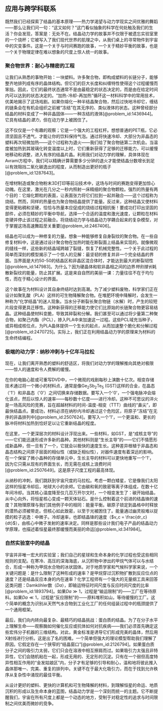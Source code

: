 ## 应用与跨学科联系

既然我们已经探索了结晶的基本原理——热力学渴望与动力学现实之间优雅的舞蹈——那么让我们问一句：“这又如何？”这门看似抽象的科学在何处触及我们的生活？你会发现，答案是：无处不在。结晶动力学的故事并不仅限于被遗忘实验室里的一个烧杯；它被写入了我们现代世界的肌理之中，从我们桌上的寻常物件到宇宙中的灾变事件。这是一个关于与时间赛跑的故事，一个关于精妙平衡的故事，也是一个关于物理定律在难以想象的尺度上惊人统一的故事。

### 聚合物世界：耐心与精密的工程

让我们从熟悉的事物开始：一块塑料。许多聚合物，即构成塑料的长链分子，能够整齐地排列成有序的晶体结构。但它们的巨大长度和纠缠特性使得这个过程缓慢而笨拙。因此，它们的最终状态通常不是由最稳定的状态决定的，而是由在给定时间内可以达到的状态决定的。“加热-冷却-再加热”循环这一材料科学中的常用技术，优美地揭示了这场戏剧。如果你熔化一种半结晶聚合物，然后过快地冷却它，缠结的链条会在有机会组织之前被“冻结”在其无序的、类似液体的状态。这种曾经部分结晶的材料变成了一种非晶固体——一种冻结的液体[@problem_id:1436944]。它具有结晶的*潜力*，但在动力学上被困住了。

这不仅仅是一个有趣的观察；它是一个强大的工程杠杆。想想普通的PET瓶，它必须坚固且不透气，才能让你的饮料保持气泡。通过将快速冷却、大部分为非晶态的塑料再次轻微加热——这个过程称为退火——我们给了聚合物链第二次机会。当温度被加热到其玻璃化转变温度以上时，它们重新获得了足够的迁移能力，可以缓慢地移动和调整，进入有序的结晶片晶。利用我们对动力学的理解，具体体现在Avrami方程中，我们可以精确计算需要多少分钟的退火才能使结晶分数增长到足以有效阻挡二氧化碳逸出的程度，从而制造出更好的瓶子[@problem_id:1287643]。

在增材制造或聚合物粉末3D打印等前沿技术中，这场与时间的赛跑变得更加惊心动魄。在这里，激光在几分之一秒内照射一床精细的聚合物颗粒。强烈的热量有两个目的：它熔化颗粒的表面，让表面张力将它们拉到一起并融合——这个过程称为烧结。然而，同样的热量也为聚合物结晶提供了能量。反过来，这种结晶又使材料变得更粘稠和坚硬，恰恰与热量本应促成的烧结过程相抗衡！要成功打印出坚固的部件，必须在精妙的平衡中导航，选择一个合适的温度和激光速度，让颗粒在材料变硬并停止该过程之前融合。将烧结动力学与结晶动力学耦合起来的复杂模型，对于掌握这场高速舞蹈至关重要[@problem_id:2467406]。

结晶也可以成为一种修复的力量。想象一种能够修复自身裂纹的聚合物。在一些自修复材料中，这是通过设计聚合物在加热时能在断裂面上结晶来实现的。就像微观的缝线一样，这些新的结晶域跨越了裂缝，恢复了机械完整性。一个关于此过程的简单而深刻的模型揭示了一个惊人的见解：最坚韧的修复并非一个完全结晶的界面。当界面是大约50-50的结晶区和非晶区混合体时，才能达到最大的断裂韧性[@problem_id:147983]。为什么？因为硬晶体和软非晶相之间的边界*特别擅长*耗散新裂纹的能量，防止其扩展。这是来自自然的美丽一课：力量往往不在于均匀性，而在于精心设计的界面。

这个故事在为材料设计其自身终结时达到高潮。为了减少塑料废物，科学家们正在设计如聚乳酸（PLA）这样的可生物降解聚合物。在堆肥环境中降解时，会发生一种称为“化学结晶”的迷人现象。当水分子断裂长聚合物链（水解）时，产生的较短片段变得更具迁移性。这种新获得的迁移能力使它们比原始的长链聚合物更容易结晶。这种结晶使材料变脆，导致其碎裂和分解。我们甚至可以通过将少量第二种聚合物，如聚己内酯（PCL），掺入PLA中来加速这一过程。这些PCL域充当种子，或异相成核位点，为PLA晶体提供一个生长的起点，从而加速整个脆化和分解过程[@problem_id:2470725]。实际上，我们正在利用结晶动力学的原理来为材料的生命终结编程。

### 极端的动力学：纳秒冲刺与十亿年马拉松

现在，让我们离开熟悉的塑料的舒适区，将我们对动力学的理解推向其绝对极限——惊人的速度和令人费解的缓慢。

在你的电脑心脏或可重写DVD中，一个微观的戏剧每秒上演数十亿次。相变存储技术通过将一个微小的材料点，通常是像Ge$_2$Sb$_2$Te$_5$ (GST)这样的合金，在晶态（'1'）和非晶态（'0'）之间切换来存储数据。要写入一个'0'，一个强电脉冲会熔化该点，然后以惊人的速率——每秒数十亿度——进行冷却。这种不可思议的淬火是一场高风险的竞赛，旨在超越材料的时间-温度-相变（TTT）曲线的“鼻尖”，即最快结晶点。要成功，材料必须在纳秒内冷却通过这个危险区，将原子“冻结”在无序的非晶排列中[@problem_id:2507624]。要写入一个'1'，一个更温和、更长的脉冲将材料加热到恰好足以让它重新结晶的程度。

在这里，一个更深层次的材料设计浮现出来。一些材料，如GST，是“成核主导”的——它们能迅速形成许多新的晶种。其他材料则是“生长主导”的——它们不情愿形成新晶种，但一旦有了一个，它就会以极快的速度生长。这种差异根植于非晶态和晶态结构之间原子层面的相似性（或缺乏相似性），对器件速度有着深远的影响。在一个保留了微小晶种的存储单元中，生长主导的材料可以更快地重写一个'1'，因为它只需从现有的界面生长，而无需在成核上浪费时间[@problem_id:2507649]。这是原子尺度工程的最高体现。

从纳秒的冲刺，我们跳跃到宇宙尺度的马拉松。考虑一颗白矮星，它是像我们太阳这样的恒星冷却后，地球大小的余烬。它由碳和氧的致密等离子体组成，在数十亿年间冷却。当其核心温度降至仅几百万开尔文时，一个相变发生了：碳开始结晶，从中心向外，将恒星核心变成一颗天体钻石。是什么控制着这个前进的结晶锋的速度？其物理原理与我们其他例子中的相同：能量平衡。碳原子锁定到晶格中时释放的潜热必须被带走。但核心如此致密，以至于光被困住了。能量通过幽灵般难以捉摸的粒子逃逸：中微子。冷却速率，也即结晶锋的速度（$v_c = \frac{dr_c}{dt}$），由核心中微子发射的速率决定。同样是那些设计我们电子产品的结晶动力学原理，也描述着恒星最终那缓慢而美丽的命运[@problem_id:341984]。

### 自然实验室中的结晶

宇宙并非唯一宏大的实验室；我们自己的星球和生命本身的化学过程也受这些相同规则的支配。在寒冷、高压的深海海底，从沉积物中渗出的甲烷气体可以与水结合，形成一种称为甲烷水合物的冰状固体。对于地质学家和气候科学家来说，一个关键问题是：是什么限制了这种形成的速率？是甲烷穿过沉积物扩散到反应位点的速度？还是结晶反应本身的内在速率？化学工程师有一个强大的无量纲工具来回答这类问题：Damköhler数（$Da$），即输运特征时间尺度与反应时间尺度的比率[@problem_id:1893794]。如果$Da \gg 1$，过程是“输运限制”的——工厂在等待原料。如果$Da \ll 1$，过程是“反应限制”的——原料堆积如山，等待缓慢的工厂。这个简单的概念为识别从天然气水合物到工业化工厂的任何组装过程中的瓶颈提供了一个通用框架。

最后，我们向内转向最复杂、最精巧的结晶挑战：蛋白质的结晶。为了在分子水平上理解生命——观察酶如何催化反应或抗体如何对抗疾病——我们必须首先确定这些宏伟分子机器的三维结构。对此，黄金标准是诱导它们形成完美的晶体，然后用X射线进行分析。这是出了名的困难。一个简单但强大的理论模型帮助我们理解了原因。它假定存在一个狭窄的“结晶窗口”[@problem_id:2126794]。如果蛋白质分子之间的吸引力太弱，它们只会在溶液中相互擦肩而过。如果吸引力太强且非特异性，它们会随机粘在一起，形成无用的、无定形的沉淀。只有在一个弱但高度特异性相互作用的“金发姑娘区”内，分子才有足够的引导和耐心，温和地将彼此推入晶体那唯一、完美、重复的排列中。关键不在于最大化吸引力，而在于找到允许秩序从复杂性中涌现的最佳平衡。

从设计更好的塑料、更快的计算机和可生物降解的材料，到理解恒星的命运、地质沉积的形成以及生命本身的蓝图，结晶动力学是一个深刻而统一的主题。它不断提醒我们，宇宙在所有尺度上都是一个动态的地方，受制于对稳定性的追求与时间限制之间优美而微妙的竞争。